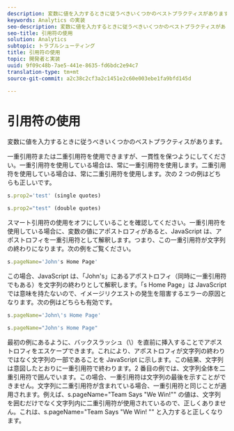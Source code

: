 ```yaml
---
description: 変数に値を入力するときに従うべきいくつかのベストプラクティスがあります。
keywords: Analytics の実装
seo-description: 変数に値を入力するときに従うべきいくつかのベストプラクティスがあります。
seo-title: 引用符の使用
solution: Analytics
subtopic: トラブルシューティング
title: 引用符の使用
topic: 開発者と実装
uuid: 9f09c48b-7ae5-441e-8635-fd6bdc2e94c7
translation-type: tm+mt
source-git-commit: a2c38c2cf3a2c1451e2c60e003ebe1fa9bfd145d

---
```



# 引用符の使用

変数に値を入力するときに従うべきいくつかのベストプラクティスがあります。

一重引用符または二重引用符を使用できますが、一貫性を保つようにしてください。一重引用符を使用している場合は、常に一重引用符を使用します。二重引用符を使用している場合は、常に二重引用符を使用します。次の 2 つの例はどちらも正しいです。

```js
s.prop2='test' (single quotes)
```

```js
s.prop2="test" (double quotes)
```

スマート引用符の使用をオフにしていることを確認してください。一重引用符を使用している場合に、変数の値にアポストロフィがあると、JavaScript は、アポストロフィを一重引用符として解釈します。つまり、この一重引用符が文字列の終わりになります。次の例をご覧ください。

```js
s.pageName='John's Home Page'
```

この場合、JavaScript は、「John's」にあるアポストロフィ（同時に一重引用符でもある）を文字列の終わりとして解釈します。「s Home Page」は JavaScript では意味を持たないので、イメージリクエストの発生を阻害するエラーの原因となります。次の例はどちらも有効です。

```js
s.pageName='John\'s Home Page'
```

```js
s.pageName="John's Home Page"
```

最初の例にあるように、バックスラッシュ（\）を直前に挿入することでアポストロフィをエスケープできます。これにより、アポストロフィが文字列の終わりではなく文字列の一部であることを JavaScript に示します。この結果、文字列は意図したとおりに一重引用符で終わります。2 番目の例では、文字列全体を二重引用符で囲んでいます。この場合、一重引用符は文字列の最後を示すことができません。文字列に二重引用符が含まれている場合、一重引用符と同じことが適用されます。例えば、s.pageName="Team Says "We Win!"" の値は、文字列を囲むだけでなく文字列内に二重引用符が使用されているので、正しくありません。これは、s.pageName="Team Says \"We Win! \"" と入力すると正しくなります。

